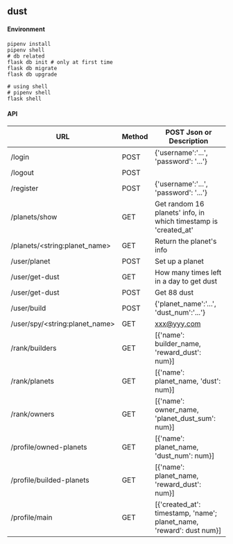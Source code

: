 dust
---
#### Environment

```
pipenv install
pipenv shell
# db related
flask db init # only at first time
flask db migrate
flask db upgrade

# using shell
# pipenv shell
flask shell
```



#### API

 URL                             | Method | POST Json or Description                                     
 ------------------------------- | ------ | ------------------------------------------------------------ 
 /login                          | POST   | {'username':'...', 'password': '...'}                        
 /logout                         | POST   |                                                              
 /register                       | POST   | {'username':'...', 'password': '...'}                        
 /planets/show                   | GET    | Get random 16 planets' info, in which timestamp is 'created_at' 
 /planets/\<string:planet_name>  | GET    | Return the planet's info                                     
 /user/planet                    | POST   | Set up a planet                                              
 /user/get-dust                  | GET    | How many times left in a day to get dust                     
 /user/get-dust                  | POST   | Get 88 dust                                                  
 /user/build                     | POST   | {'planet_name':'…', 'dust_num':'...'}                        
 /user/spy/\<string:planet_name> | GET    | xxx@yyy.com                                                 
 /rank/builders                  | GET    | \[{'name': builder_name, 'reward_dust': num}]
 /rank/planets                   | GET    | \[{'name': planet_name, 'dust': num}]               
 /rank/owners                    | GET    | \[{'name': owner_name, 'planet_dust_sum': num}]
 /profile/owned-planets          | GET    | \[{'name': planet_name, 'dust_num': num}]
 /profile/builded-planets        | GET    | \[{'name': planet_name, 'reward_dust': num}]
 /profile/main                   | GET    | \[{'created_at': timestamp, 'name'; planet_name, 'reward': dust num}]





